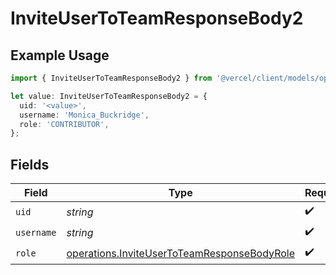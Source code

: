 # InviteUserToTeamResponseBody2

## Example Usage

```typescript
import { InviteUserToTeamResponseBody2 } from '@vercel/client/models/operations';

let value: InviteUserToTeamResponseBody2 = {
  uid: '<value>',
  username: 'Monica_Buckridge',
  role: 'CONTRIBUTOR',
};
```

## Fields

| Field      | Type                                                                                                       | Required           | Description |
| ---------- | ---------------------------------------------------------------------------------------------------------- | ------------------ | ----------- |
| `uid`      | _string_                                                                                                   | :heavy_check_mark: | N/A         |
| `username` | _string_                                                                                                   | :heavy_check_mark: | N/A         |
| `role`     | [operations.InviteUserToTeamResponseBodyRole](../../models/operations/inviteusertoteamresponsebodyrole.md) | :heavy_check_mark: | N/A         |
